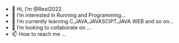 - 👋 Hi, I’m @Reol2022
- 👀 I’m interested in Running and Programming...
- 🌱 I’m currently learning C,JAVA,JAVASCIPT,JAVA WEB and so on...
- 💞️ I’m looking to collaborate on ...
- 📫 How to reach me ...

<!---
Reol2022/Reol2022 is a ✨ special ✨ repository because its `README.md` (this file) appears on your GitHub profile.
You can click the Preview link to take a look at your changes.
--->
